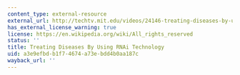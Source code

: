 ```yaml
---
content_type: external-resource
external_url: http://techtv.mit.edu/videos/24146-treating-diseases-by-using-rnai-technology
has_external_license_warning: true
license: https://en.wikipedia.org/wiki/All_rights_reserved
status: ''
title: Treating Diseases By Using RNAi Technology
uid: a3e9efbd-b1f7-4674-a73e-bdd4b0aa187c
wayback_url: ''
---
```

